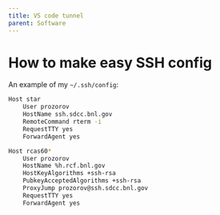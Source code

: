 ```yaml
---
title: VS code tunnel
parent: Software
---
```




# How to make easy SSH config


An example of my `~/.ssh/config`:
```bash
Host star 
    User prozorov
    HostName ssh.sdcc.bnl.gov
    RemoteCommand rterm -i
    RequestTTY yes
    ForwardAgent yes    

Host rcas60*
    User prozorov
    HostName %h.rcf.bnl.gov
    HostKeyAlgorithms +ssh-rsa
    PubkeyAcceptedAlgorithms +ssh-rsa
    ProxyJump prozorov@ssh.sdcc.bnl.gov
    RequestTTY yes
    ForwardAgent yes
```
# 